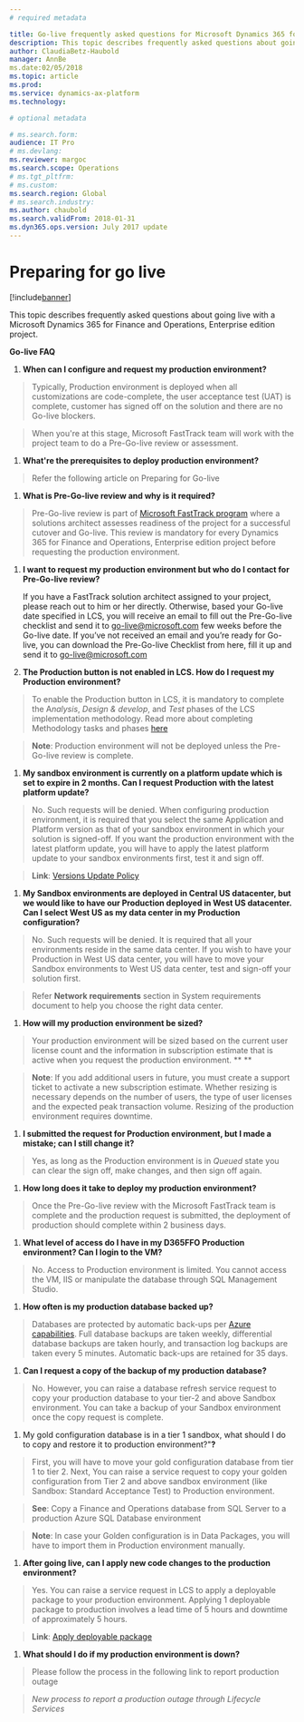 ```yaml
---
# required metadata

title: Go-live frequently asked questions for Microsoft Dynamics 365 for Finance and Operations 
description: This topic describes frequently asked questions about going live with a Microsoft Dynamics 365 for Finance and Operations, Enterprise edition project.
author: ClaudiaBetz-Haubold
manager: AnnBe
ms.date:02/05/2018
ms.topic: article
ms.prod: 
ms.service: dynamics-ax-platform
ms.technology: 

# optional metadata

# ms.search.form:  
audience: IT Pro
# ms.devlang: 
ms.reviewer: margoc
ms.search.scope: Operations
# ms.tgt_pltfrm: 
# ms.custom: 
ms.search.region: Global
# ms.search.industry: 
ms.author: chaubold
ms.search.validFrom: 2018-01-31
ms.dyn365.ops.version: July 2017 update
---
```


# Preparing for go live

[!include[banner](../includes/banner.md)]

This topic describes frequently asked questions about going live with a Microsoft Dynamics 365 for Finance and Operations, Enterprise edition project.

**Go-live FAQ**

1.  **When can I configure and request my production environment?**

>   Typically, Production environment is deployed when all customizations are
>   code-complete, the user acceptance test (UAT) is complete, customer has
>   signed off on the solution and there are no Go-live blockers.

>   When you're at this stage, Microsoft FastTrack team will work with the
>   project team to do a Pre-Go-live review or assessment.

1.  **What're the prerequisites to deploy production environment?**

>   Refer the following article on Preparing for Go-live

1.  **What is Pre-Go-live review and why is it required?**

>   Pre-Go-live review is part of [Microsoft FastTrack
>   program](https://docs.microsoft.com/en-us/dynamics365/unified-operations/fin-and-ops/get-started/fasttrack-dynamics-365-overview)
>   where a solutions architect assesses readiness of the project for a
>   successful cutover and Go-live. This review is mandatory for every Dynamics
>   365 for Finance and Operations, Enterprise edition project before requesting
>   the production environment.

1.  **I want to request my production environment but who do I contact for
    Pre-Go-live review?**

    If you have a FastTrack solution architect assigned to your project, please
    reach out to him or her directly. Otherwise, based your Go-live date
    specified in LCS, you will receive an email to fill out the Pre-Go-live
    checklist and send it to <go-live@microsoft.com> few weeks before the
    Go-live date. If you’ve not received an email and you’re ready for Go-live,
    you can download the Pre-Go-live Checklist from here, fill it up and send it
    to <go-live@microsoft.com>

2.  **The Production button is not enabled in LCS. How do I request my
    Production environment?**

>   To enable the Production button in LCS, it is mandatory to complete the
>   A*nalysis*, *Design & develop*, and *Test* phases of the LCS implementation
>   methodology. Read more about completing Methodology tasks and phases
>   [here](https://docs.microsoft.com/en-us/dynamics365/unified-operations/dev-itpro/lifecycle-services/lcs-works-lcs)

>   **Note**: Production environment will not be deployed unless the Pre-Go-live
>   review is complete.

1.  **My sandbox environment is currently on a platform update which is set to
    expire in 2 months. Can I request Production with the latest platform
    update?**

>   No. Such requests will be denied. When configuring production environment,
>   it is required that you select the same Application and Platform version as
>   that of your sandbox environment in which your solution is signed-off. If
>   you want the production environment with the latest platform update, you
>   will have to apply the latest platform update to your sandbox environments
>   first, test it and sign off.

>   **Link**: [Versions Update
>   Policy](https://docs.microsoft.com/en-us/dynamics365/unified-operations/dev-itpro/migration-upgrade/versions-update-policy)

1.  **My Sandbox environments are deployed in Central US datacenter, but we
    would like to have our Production deployed in West US datacenter. Can I
    select West US as my data center in my Production configuration?**

>   No. Such requests will be denied. It is required that all your environments
>   reside in the same data center. If you wish to have your Production in West
>   US data center, you will have to move your Sandbox environments to West US
>   data center, test and sign-off your solution first.

>   Refer **Network requirements** section in System requirements document to
>   help you choose the right data center.

1.  **How will my production environment be sized?**

>   Your production environment will be sized based on the current user license
>   count and the information in subscription estimate that is active when you
>   request the production environment. ** **

>   **Note**: If you add additional users in future, you must create a support
>   ticket to activate a new subscription estimate. Whether resizing is
>   necessary depends on the number of users, the type of user licenses and the
>   expected peak transaction volume. Resizing of the production environment
>   requires downtime.

1.  **I submitted the request for Production environment, but I made a mistake;
    can I still change it?**

>   Yes, as long as the Production environment is in *Queued* state you can
>   clear the sign off, make changes, and then sign off again.

1.  **How long does it take to deploy my production environment?**

>   Once the Pre-Go-live review with the Microsoft FastTrack team is complete
>   and the production request is submitted, the deployment of production should
>   complete within 2 business days.

1.  **What level of access do I have in my D365FFO Production environment? Can I
    login to the VM?**

>   No. Access to Production environment is limited. You cannot access the VM,
>   IIS or manipulate the database through SQL Management Studio.

1.  **How often is my production database backed up?**

>   Databases are protected by automatic back-ups per [Azure
>   capabilities](https://docs.microsoft.com/en-us/azure/sql-database/sql-database-automated-backups).
>   Full database backups are taken weekly, differential database backups are
>   taken hourly, and transaction log backups are taken every 5 minutes.
>   Automatic back-ups are retained for 35 days.

1.  **Can I request a copy of the backup of my production database?**

>   No. However, you can raise a database refresh service request to copy your
>   production database to your tier-2 and above Sandbox environment. You can
>   take a backup of your Sandbox environment once the copy request is complete.

1.  My gold configuration database is in a tier 1 sandbox, what should I do to
    copy and restore it to production environment?"**?**

>   First, you will have to move your gold configuration database from tier 1 to
>   tier 2. Next, You can raise a service request to copy your golden
>   configuration from Tier 2 and above sandbox environment (like Sandbox:
>   Standard Acceptance Test) to Production environment.

>   **See**: Copy a Finance and Operations database from SQL Server to a
>   production Azure SQL Database environment

>   **Note**: In case your Golden configuration is in Data Packages, you will
>   have to import them in Production environment manually.

1.  **After going live, can I apply new code changes to the production
    environment?**

>   Yes. You can raise a service request in LCS to apply a deployable package to
>   your production environment. Applying 1 deployable package to production
>   involves a lead time of 5 hours and downtime of approximately 5 hours.

>   **Link**: [Apply deployable package
>   ](https://docs.microsoft.com/en-us/dynamics365/unified-operations/dev-itpro/deployment/apply-deployable-package-system)

1.  **What should I do if my production environment is down?**

>   Please follow the process in the following link to report production outage

>   *New process to report a production outage through Lifecycle Services*




